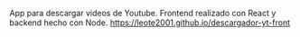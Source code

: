 App para descargar videos de Youtube. Frontend realizado con React y backend hecho con Node.
https://leote2001.github.io/descargador-yt-front

